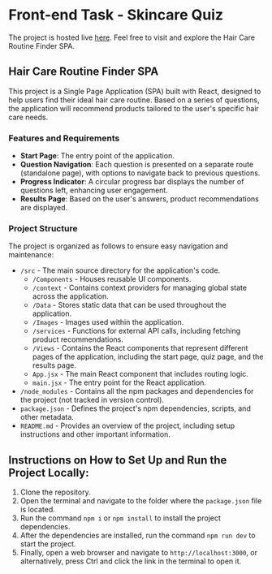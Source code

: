 # Front-end Task - Skincare Quiz
The project is hosted live [here](https://skincare-quiz-fbp0ppg4a-irinademostenovas-projects.vercel.app/). Feel free to visit and explore the Hair Care Routine Finder SPA.

## Hair Care Routine Finder SPA

This project is a Single Page Application (SPA) built with React, designed to help users find their ideal hair care routine. Based on a series of questions, the application will recommend products tailored to the user's specific hair care needs.

### Features and Requirements

- **Start Page**: The entry point of the application.
- **Question Navigation**: Each question is presented on a separate route (standalone page), with options to navigate back to previous questions.
- **Progress Indicator**: A circular progress bar displays the number of questions left, enhancing user engagement.
- **Results Page**: Based on the user's answers, product recommendations are displayed.

### Project Structure

The project is organized as follows to ensure easy navigation and maintenance:

- `/src` - The main source directory for the application's code.
  - `/Components` - Houses reusable UI components.
  -  `/context` - Contains context providers for managing global state across the application.
  -  `/Data` - Stores static data that can be used throughout the application.
  - `/Images` - Images used within the application.
  - `/services` - Functions for external API calls, including fetching product recommendations.
  - `/Views` - Contains the React components that represent different pages of the application, including the start page, quiz page, and the results page.
  - `App.jsx` - The main React component that includes routing logic.
  - `main.jsx` - The entry point for the React application.
- `/node_modules` - Contains all the npm packages and dependencies for the project (not tracked in version control).
- `package.json` - Defines the project's npm dependencies, scripts, and other metadata.
- `README.md` - Provides an overview of the project, including setup instructions and other important information.


## Instructions on How to Set Up and Run the Project Locally:

1. Clone the repository.
2. Open the terminal and navigate to the folder where the `package.json` file is located.
3. Run the command `npm i` or `npm install` to install the project dependencies.
4. After the dependencies are installed, run the command `npm run dev` to start the project.
5. Finally, open a web browser and navigate to `http://localhost:3000`, or alternatively, press Ctrl and click the link in the terminal to open it.
